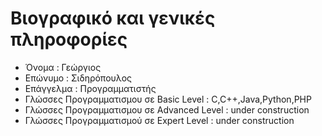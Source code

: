 # Βιογραφικό και γενικές πληροφορίες 
 - Όνομα : Γεώργιος 
 - Επώνυμο : Σιδηρόπουλος 
 - Επάγγελμα : Προγραμματιστής
 - Γλώσσες Προγραμματισμου σε Basic    Level : C,C++,Java,Python,PHP
 - Γλώσσες Προγραμματισμου σε Advanced Level : under construction
 - Γλώσσες Προγραμματισμού σε Expert   Level : under construction

